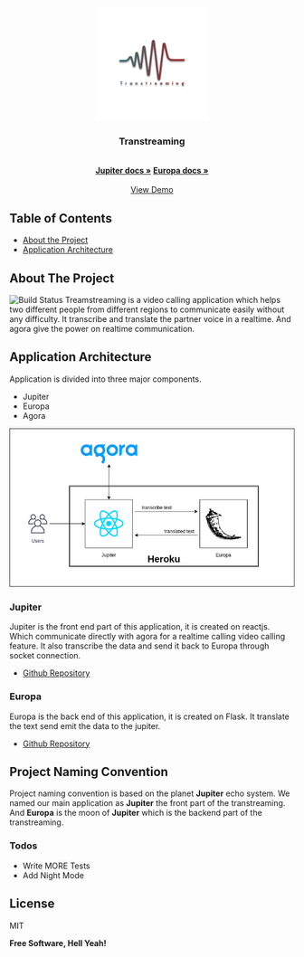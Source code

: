 
<!-- PROJECT LOGO -->
<br />
<p align="center">
  <a href="https://github.com/othneildrew/Best-README-Template">
    <img src="documentation/logo.png" alt="Logo" width="200" height="200">
  </a>

  <h3 align="center">Transtreaming</h3>

  <p align="center">
    <br />
    <a href="https://github.com/othneildrew/Best-README-Template"><strong>Jupiter docs »</strong></a>
    <a href="https://github.com/othneildrew/Best-README-Template"><strong>Europa docs »</strong></a>
    <br />
    <br />
    <a href="https://transtreaming-jupyter.herokuapp.com">View Demo</a>
  </p>
</p>

<!-- TABLE OF CONTENTS -->
## Table of Contents

* [About the Project](#about-the-project)
 * [Application Architecture](#application-architecture)
 
<!-- ABOUT THE PROJECT -->
## About The Project

![Build Status](https://travis-ci.org/joemccann/dillinger.svg?branch=master)
Treamstreaming is a video calling application which helps two different people from different regions to communicate easily without any difficulty. It transcribe and translate the partner voice in a realtime. And agora give the power on realtime communication.

<!-- APPLICATION ARCHITECTURE -->
## Application Architecture
Application is divided into three major components.
  - Jupiter
  - Europa
  - Agora

[![Tramstreaming Architecture Diagram][architecture-diagram]](https://transtreaming-jupyter.herokuapp.com)
  
### Jupiter
Jupiter is the front end part of this application, it is created on reactjs. Which communicate directly with agora for a realtime calling video calling feature. It also transcribe the data and send it back to Europa through socket connection.
- [Github Repository](https://github.com/zilehuda/transtreaming-jupyter)

### Europa
Europa is the back end of this application, it is created on Flask. It translate the text send emit the data to the jupiter.
- [Github Repository](https://github.com/zilehuda/transtreaming-europa)

<!-- APPLICATION ARCHITECTURE -->
## Project Naming Convention
Project naming convention is based on the planet **Jupiter** echo system. We named our main application as **Jupiter** the front part of the transtreaming. And **Europa** is the moon of **Jupiter** which is the backend part of the transtreaming.

### Todos
 - Write MORE Tests
 - Add Night Mode

License
----

MIT


**Free Software, Hell Yeah!**

<!-- MARKDOWN LINKS & IMAGES -->
<!-- https://www.markdownguide.org/basic-syntax/#reference-style-links -->
[architecture-diagram]: documentation/architecture-diagram.png
